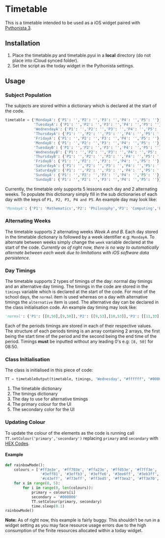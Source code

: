 # Timetable
This is a timetable intended to be used as a iOS widget paired with [Pythonista 3](http://omz-software.com/pythonista/).
## Installation
1. Place the timetable.py and timetable.pyui in a **local** directory (do not place into iCloud synced folder).
2. Set the script as the today widget in the Pythonista settings.
## Usage
### Subject Population
The subjects are stored within a dictionary which is declared at the start of the code.
```python
timetable = {'MondayA': {'P1': '','P2': '','P3': '','P4': '','P5': ''},
             'TuesdayA': {'P1': '','P2': '','P3': '','P4': '','P5': ''},
             'WednesdayA': {'P1': '','P2': '','P3': '','P4': '','P5': ''},
             'ThursdayA': {'P1': '','P2': '','P3': '','P4': '','P5': ''},
             'FridayA': {'P1': '','P2': '','P3': '','P4': '','P5': ''},
             'MondayB': {'P1': '','P2': '','P3': '','P4': '','P5': ''},
             'TuesdayB': {'P1': '','P2': '','P3': '','P4': '','P5': ''},
             'WednesdayB': {'P1': '','P2': '','P3': '','P4': '','P5': ''},
             'ThursdayB': {'P1': '','P2': '','P3': '','P4': '','P5': ''},
             'FridayB': {'P1': '','P2': '','P3': '','P4': '','P5': ''},
             'SaturdayA': {'P1': '','P2': '','P3': '','P4': '','P5': ''},
             'SaturdayB': {'P1': '','P2': '','P3': '','P4': '','P5': ''},
             'SundayA': {'P1': '','P2': '','P3': '','P4': '','P5': ''},
             'SundayB': {'P1': '','P2': '','P3': '','P4': '','P5': ''}}
```
Currently, the timetable only supports 5 lessons each day and 2 alternating weeks. To populate this dictionary simply fill in the sub dictionaries of each day with the keys of `P1, P2, P3, P4 and P5`. An example day may look like:
```python
'MondayA': {'P1': 'Mathematics','P2': 'Philosophy','P3': 'Computing','P4': 'Study','P5': 'Ethics'}
```
### Alternating Weeks
The timetable supports 2 alternating weeks *Week A and B*. Each day stored in the timetable dictionary is followed by a week identifier e.g: `MondayA`. To alternate between weeks simply change the `week` variable declared at the start of the code. *Currently as of right now, there is no way to automatically alternate between each week due to limitations with iOS software data persistence*.
### Day Timings
The timetable supports 2 types of timings of the day: normal day timings and an alternative day timing. The timings in the code are stored in the `timings` variable which is declared at the start of the code. For most of the school days, the `normal` item is used whereas on a day with alternative timings the `alternative` item is used. The alternative day can be declared in the class initialisation code. An example day timing may look like:
```python
'normal': {'P1': [[8,50],[9,50]],'P2': [[9,53],[10,53]],'P3': [[11,33],[12,33]],'P4': [[13,11],[14,11]],'P5': [[14,14],[15,14]]}
```
Each of the periods timings are stored in each of their respective values. The structure of each periods timing is an array containing 2 arrays, the first being the start time of the period and the second being the end time of the period. Timings **must** be inputted without any leading 0's e.g: `[8, 50]` for 08:50.
### Class Initialisation
The class is initialised in this piece of code:
```python
TT = timetableOutput(timetable, timings, 'Wednesday', "#ffffff", "#000000")
```
1. The timetable dictionary
2. The timings dictionary
3. The day to use for alternative timings
4. The primary colour for the UI
5. The secondary color for the UI
### Updating Colour
To update the colour of the elements as the code is running call `TT.setColour('primary','secondary')` replacing `primary` and `secondary` with [HEX Codes](http://www.color-hex.com/).
#### Example
```python
def rainbowMode():            
    colours = ['#ff3e3e', '#ff703e', '#ffa23e', '#ffd53e', '#f7ff3e', '#c4ff3e', '#92ff3e', '#5fff3e', '#3eff4e',
                '#3eff81', '#3effb3', '#3effe6', '#3ee6ff', '#3eb3ff', '#3e81ff', '#3e4eff', '#5f3eff', '#923eff',
                '#c43eff', '#f73eff', '#ff3ed5', '#ff3ea2', '#ff3e70', '#ff3e3e']            
    for x in range(0, 5):
	    for i in range(0, len(colours)):
	        primary = colours[i]
	        secondary = '#000000'
	        TT.setColour(primary, secondary)
	        time.sleep(0.1)
rainbowMode()
```
**Note:** As of right now, this example is fairly buggy. This shouldn’t be run in a widget setting as you may face resource usage errors due to the high consumption of the finite resources allocated within a today widget.

